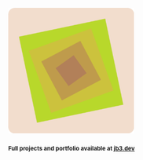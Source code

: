 <a href="https://github.com/jb3/fractal"><img width="256px" src="fractal-20251101-162525.png"/></a>

<sub>**Full projects and portfolio available at [jb3.dev](https://jb3.dev/)**</sub>
